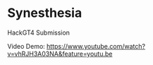 # Synesthesia
HackGT4 Submission

Video Demo: https://www.youtube.com/watch?v=vhRJH3A03NA&feature=youtu.be
